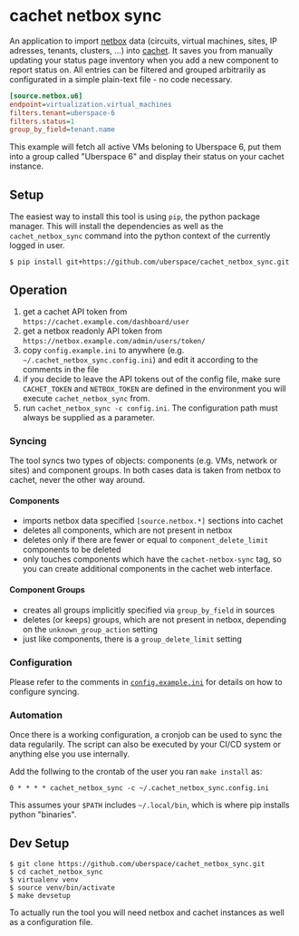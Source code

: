 # cachet netbox sync

An application to import [netbox] data (circuits, virtual machines, sites, IP
adresses, tenants, clusters, ...) into [cachet]. It saves you from manually
updating your status page inventory when you add a new component to report
status on. All entries can be filtered and grouped arbitrarily as configurated
in a simple plain-text file - no code necessary.

```ini
[source.netbox.u6]
endpoint=virtualization.virtual_machines
filters.tenant=uberspace-6
filters.status=1
group_by_field=tenant.name
```

This example will fetch all active VMs beloning to Uberspace 6, put them into a
group called "Uberspace 6" and display their status on your cachet instance.

[netbox]: https://netbox.readthedocs.io/
[cachet]: https://cachethq.io/

## Setup

The easiest way to install this tool is using `pip`, the python package
manager. This will install the dependencies as well as the `cachet_netbox_sync`
command into the python context of the currently logged in user.

```console
$ pip install git+https://github.com/uberspace/cachet_netbox_sync.git
```

## Operation

1. get a cachet API token from `https://cachet.example.com/dashboard/user`
2. get a netbox readonly API token from `https://netbox.example.com/admin/users/token/`
3. copy `config.example.ini` to anywhere (e.g. `~/.cachet_netbox_sync.config.ini`)
   and edit it according to the comments in the file
4. if you decide to leave the API tokens out of the config file, make sure
   `CACHET_TOKEN` and `NETBOX_TOKEN` are defined in the environment you will
   execute `cachet_netbox_sync` from.
5. run `cachet_netbox_sync -c config.ini`. The configuration path must always
   be supplied as a parameter.

### Syncing

The tool syncs two types of objects: components (e.g. VMs, network or sites)
and component groups. In both cases data is taken from netbox to cachet, never
the other way around.

#### Components

* imports netbox data specified `[source.netbox.*]` sections into cachet
* deletes all components, which are not present in netbox
* deletes only if there are fewer or equal to `component_delete_limit`
  components to be deleted
* only touches components which have the `cachet-netbox-sync` tag, so you can
  create additional components in the cachet web interface.

#### Component Groups

* creates all groups implicitly specified via `group_by_field` in sources
* deletes (or keeps) groups, which are not present in netbox, depending on the
  `unknown_group_action` setting
* just like components, there is a `group_delete_limit` setting

### Configuration

Please refer to the comments in [`config.example.ini`](config.example.ini) for
details on how to configure syncing.

### Automation

Once there is a working configuration, a cronjob can be used to sync
the data regularily. The script can also be executed by your CI/CD system
or anything else you use internally.

Add the follwing to the crontab of the user you ran `make install` as:

```cron
0 * * * * cachet_netbox_sync -c ~/.cachet_netbox_sync.config.ini
```

This assumes your `$PATH` includes `~/.local/bin`, which is where pip
installs python "binaries".

## Dev Setup

```console
$ git clone https://github.com/uberspace/cachet_netbox_sync.git
$ cd cachet_netbox_sync
$ virtualenv venv
$ source venv/bin/activate
$ make devsetup
```

To actually run the tool you will need netbox and cachet instances as well as a
configuration file.
